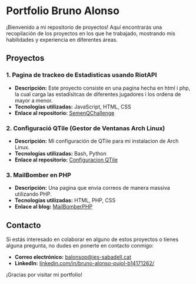 # Portfolio Bruno Alonso

¡Bienvenido a mi repositorio de proyectos! Aquí encontrarás una recopilación de los proyectos en los que he trabajado, mostrando mis habilidades y experiencia en diferentes áreas.

## Proyectos

### 1. Pagina de trackeo de Estadisticas usando RiotAPI

- **Descripción:** Este proyecto consiste en una pagina hecha en html i php, la cual carga las estadísitcas de diferentes jugadores i los ordena de mayor a menor.
- **Tecnologías utilizadas:** JavaScript, HTML, CSS
- **Enlace al repositorio:** [SemenQChallenge](https://github.com/bait-py/semen)

### 2. Configuració QTile (Gestor de Ventanas Arch Linux)

- **Descripción:** Mi configuración de QTile para mi instalacion de Arch Linux.
- **Tecnologías utilizadas:** Bash, Python
- **Enlace al repositorio:** [Configuracion QTile](https://github.com/bait-py/qtile-config.py)

### 3. MailBomber en PHP

- **Descripción:** Una pagina que envia correos de manera massiva utilizando PHP.
- **Tecnologías utilizadas:** HTML, PHP, CSS
- **Enlace al blog:** [MailBomberPHP](https://github.com/bait-py/apachephpmailsender)


## Contacto

Si estás interesado en colaborar en alguno de estos proyectos o tienes alguna pregunta, no dudes en ponerte en contacto conmigo:

- **Correo electrónico:** balonsop@ies-sabadell.cat
- **LinkedIn:** [linkedin.com/in/bruno-alonso-pujol-b14171262/](https://www.linkedin.com/in/bruno-alonso-pujol-b14171262/)

¡Gracias por visitar mi portfolio!
